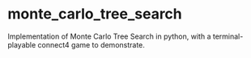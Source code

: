 # monte_carlo_tree_search
 Implementation of Monte Carlo Tree Search in python, with a terminal-playable connect4 game to demonstrate.
